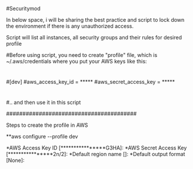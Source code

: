 #Securitymod

In below space, i will be sharing the best practice and script to lock down the environment if there is any unauthorized access.

Script will list all instances, all security groups and their rules for desired profile

#Before using script, you need to create "profile" file, which is ~/.aws/credentials where you put your AWS keys like this:
# 
#[dev]
#aws_access_key_id = *****
#aws_secret_access_key = *****
# 
#.. and then use it in this script

########################################

Steps to create the profile in AWS 

**aws configure   --profile dev

*AWS Access Key ID [****************G3HA]:
*AWS Secret Access Key [****************2n/2]:
*Default region name []:
*Default output format [None]:
